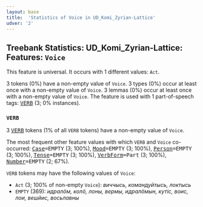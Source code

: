 ```yaml
---
layout: base
title:  'Statistics of Voice in UD_Komi_Zyrian-Lattice'
udver: '2'
---
```


## Treebank Statistics: UD_Komi_Zyrian-Lattice: Features: `Voice`

This feature is universal.
It occurs with 1 different values: `Act`.

3 tokens (0%) have a non-empty value of `Voice`.
3 types (0%) occur at least once with a non-empty value of `Voice`.
3 lemmas (0%) occur at least once with a non-empty value of `Voice`.
The feature is used with 1 part-of-speech tags: <tt><a href="kpv_lattice-pos-VERB.html">VERB</a></tt> (3; 0% instances).

### `VERB`

3 <tt><a href="kpv_lattice-pos-VERB.html">VERB</a></tt> tokens (1% of all `VERB` tokens) have a non-empty value of `Voice`.

The most frequent other feature values with which `VERB` and `Voice` co-occurred: <tt><a href="kpv_lattice-feat-Case.html">Case</a></tt><tt>=EMPTY</tt> (3; 100%), <tt><a href="kpv_lattice-feat-Mood.html">Mood</a></tt><tt>=EMPTY</tt> (3; 100%), <tt><a href="kpv_lattice-feat-Person.html">Person</a></tt><tt>=EMPTY</tt> (3; 100%), <tt><a href="kpv_lattice-feat-Tense.html">Tense</a></tt><tt>=EMPTY</tt> (3; 100%), <tt><a href="kpv_lattice-feat-VerbForm.html">VerbForm</a></tt><tt>=Part</tt> (3; 100%), <tt><a href="kpv_lattice-feat-Number.html">Number</a></tt><tt>=EMPTY</tt> (2; 67%).

`VERB` tokens may have the following values of `Voice`:

* `Act` (3; 100% of non-empty `Voice`): <em>виччысь, командуйтысь, локтысь</em>
* `EMPTY` (369): <em>идралӧм, колӧ, лоны, вермы, идралӧмын, кутіс, воис, лои, вешйис, восьлавны</em>

